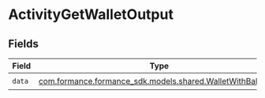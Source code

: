 # ActivityGetWalletOutput


## Fields

| Field                                                                                                   | Type                                                                                                    | Required                                                                                                | Description                                                                                             |
| ------------------------------------------------------------------------------------------------------- | ------------------------------------------------------------------------------------------------------- | ------------------------------------------------------------------------------------------------------- | ------------------------------------------------------------------------------------------------------- |
| `data`                                                                                                  | [com.formance.formance_sdk.models.shared.WalletWithBalances](../../models/shared/WalletWithBalances.md) | :heavy_check_mark:                                                                                      | N/A                                                                                                     |